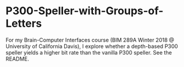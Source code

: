# P300-Speller-with-Groups-of-Letters
For my Brain-Computer Interfaces course (BIM 289A Winter 2018 @ University of California Davis), I explore whether a depth-based P300 speller yields a higher bit rate than the vanilla P300 speller. See the README.
